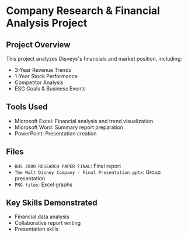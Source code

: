 # Company Research & Financial Analysis Project

## Project Overview
This project analyzes Disneys's financials and market position, including:
- 3-Year Revenue Trends  
- 1-Year Stock Performance  
- Competitor Analysis  
- ESG Goals & Business Events  

## Tools Used
- Microsoft Excel: Financial analysis and trend visualization  
- Microsoft Word: Summary report preparation  
- PowerPoint: Presentation creation  

## Files
- `BUS 2000 RESEARCH PAPER FINAL`: Final report  
- `The Walt Disney Company - Final Presentation.pptx`: Group presentation
- `PNG files`: Excel graphs

## Key Skills Demonstrated
- Financial data analysis  
- Collaborative report writing  
- Presentation skills  
